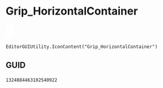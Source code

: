 # Grip_HorizontalContainer
![](/img/Grip_HorizontalContainer.png)

``` CSharp
EditorGUIUtility.IconContent("Grip_HorizontalContainer")
```
## GUID
```
1324884463102540922
```
